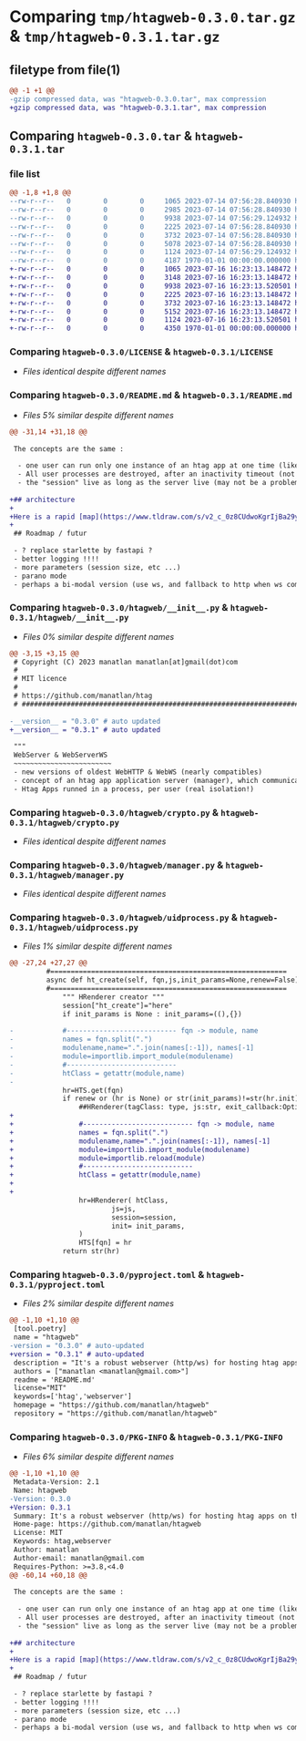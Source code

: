 # Comparing `tmp/htagweb-0.3.0.tar.gz` & `tmp/htagweb-0.3.1.tar.gz`

## filetype from file(1)

```diff
@@ -1 +1 @@
-gzip compressed data, was "htagweb-0.3.0.tar", max compression
+gzip compressed data, was "htagweb-0.3.1.tar", max compression
```

## Comparing `htagweb-0.3.0.tar` & `htagweb-0.3.1.tar`

### file list

```diff
@@ -1,8 +1,8 @@
--rw-r--r--   0        0        0     1065 2023-07-14 07:56:28.840930 htagweb-0.3.0/LICENSE
--rw-r--r--   0        0        0     2985 2023-07-14 07:56:28.840930 htagweb-0.3.0/README.md
--rw-r--r--   0        0        0     9938 2023-07-14 07:56:29.124932 htagweb-0.3.0/htagweb/__init__.py
--rw-r--r--   0        0        0     2225 2023-07-14 07:56:28.840930 htagweb-0.3.0/htagweb/crypto.py
--rw-r--r--   0        0        0     3732 2023-07-14 07:56:28.840930 htagweb-0.3.0/htagweb/manager.py
--rw-r--r--   0        0        0     5078 2023-07-14 07:56:28.840930 htagweb-0.3.0/htagweb/uidprocess.py
--rw-r--r--   0        0        0     1124 2023-07-14 07:56:29.124932 htagweb-0.3.0/pyproject.toml
--rw-r--r--   0        0        0     4187 1970-01-01 00:00:00.000000 htagweb-0.3.0/PKG-INFO
+-rw-r--r--   0        0        0     1065 2023-07-16 16:23:13.148472 htagweb-0.3.1/LICENSE
+-rw-r--r--   0        0        0     3148 2023-07-16 16:23:13.148472 htagweb-0.3.1/README.md
+-rw-r--r--   0        0        0     9938 2023-07-16 16:23:13.520501 htagweb-0.3.1/htagweb/__init__.py
+-rw-r--r--   0        0        0     2225 2023-07-16 16:23:13.148472 htagweb-0.3.1/htagweb/crypto.py
+-rw-r--r--   0        0        0     3732 2023-07-16 16:23:13.148472 htagweb-0.3.1/htagweb/manager.py
+-rw-r--r--   0        0        0     5152 2023-07-16 16:23:13.148472 htagweb-0.3.1/htagweb/uidprocess.py
+-rw-r--r--   0        0        0     1124 2023-07-16 16:23:13.520501 htagweb-0.3.1/pyproject.toml
+-rw-r--r--   0        0        0     4350 1970-01-01 00:00:00.000000 htagweb-0.3.1/PKG-INFO
```

### Comparing `htagweb-0.3.0/LICENSE` & `htagweb-0.3.1/LICENSE`

 * *Files identical despite different names*

### Comparing `htagweb-0.3.0/README.md` & `htagweb-0.3.1/README.md`

 * *Files 5% similar despite different names*

```diff
@@ -31,14 +31,18 @@
 
 The concepts are the same :
 
  - one user can run only one instance of an htag app at one time (like in desktop mode).
  - All user processes are destroyed, after an inactivity timeout (not like in desktop mode, to preserve healthy of the webserver)
  - the "session" live as long as the server live (may not be a problem on many hosting service (where they shutdown the server after inactivities))
 
+## architecture
+
+Here is a rapid [map](https://www.tldraw.com/s/v2_c_0z8CUdwoKgrIjBa29yeO7?viewport=228%2C-15%2C1920%2C976&page=page%3AlnBx9GrxTdcdrdgOk-s83) ;-)
+
 ## Roadmap / futur
 
 - ? replace starlette by fastapi ?
 - better logging !!!!
 - more parameters (session size, etc ...)
 - parano mode
 - perhaps a bi-modal version (use ws, and fallback to http when ws com error)
```

### Comparing `htagweb-0.3.0/htagweb/__init__.py` & `htagweb-0.3.1/htagweb/__init__.py`

 * *Files 0% similar despite different names*

```diff
@@ -3,15 +3,15 @@
 # Copyright (C) 2023 manatlan manatlan[at]gmail(dot)com
 #
 # MIT licence
 #
 # https://github.com/manatlan/htag
 # #############################################################################
 
-__version__ = "0.3.0" # auto updated
+__version__ = "0.3.1" # auto updated
 
 """
 WebServer & WebServerWS
 ~~~~~~~~~~~~~~~~~~~~~~~~
 - new versions of oldest WebHTTP & WebWS (nearly compatibles)
 - concept of an htag app application server (manager), which communicate with child process, with queue
 - Htag Apps runned in a process, per user (real isolation!)
```

### Comparing `htagweb-0.3.0/htagweb/crypto.py` & `htagweb-0.3.1/htagweb/crypto.py`

 * *Files identical despite different names*

### Comparing `htagweb-0.3.0/htagweb/manager.py` & `htagweb-0.3.1/htagweb/manager.py`

 * *Files identical despite different names*

### Comparing `htagweb-0.3.0/htagweb/uidprocess.py` & `htagweb-0.3.1/htagweb/uidprocess.py`

 * *Files 1% similar despite different names*

```diff
@@ -27,24 +27,27 @@
         #==========================================================
         async def ht_create(self, fqn,js,init_params=None,renew=False):        # -> str
         #==========================================================
             """ HRenderer creator """
             session["ht_create"]="here"
             if init_params is None : init_params=((),{})
 
-            #--------------------------- fqn -> module, name
-            names = fqn.split(".")
-            modulename,name=".".join(names[:-1]), names[-1]
-            module=importlib.import_module(modulename)
-            #---------------------------
-            htClass = getattr(module,name)
-
             hr=HTS.get(fqn)
             if renew or (hr is None) or str(init_params)!=str(hr.init):
                 ##HRenderer(tagClass: type, js:str, exit_callback:Optional[Callable]=None, init= ((),{}), fullerror=False, statics=[], session=None ):
+
+                #--------------------------- fqn -> module, name
+                names = fqn.split(".")
+                modulename,name=".".join(names[:-1]), names[-1]
+                module=importlib.import_module(modulename)
+                module=importlib.reload(module)
+                #---------------------------
+                htClass = getattr(module,name)
+
+
                 hr=HRenderer( htClass,
                         js=js,
                         session=session,
                         init= init_params,
                 )
                 HTS[fqn] = hr
             return str(hr)
```

### Comparing `htagweb-0.3.0/pyproject.toml` & `htagweb-0.3.1/pyproject.toml`

 * *Files 2% similar despite different names*

```diff
@@ -1,10 +1,10 @@
 [tool.poetry]
 name = "htagweb"
-version = "0.3.0" # auto-updated
+version = "0.3.1" # auto-updated
 description = "It's a robust webserver (http/ws) for hosting htag apps on the web (a process by user)"
 authors = ["manatlan <manatlan@gmail.com>"]
 readme = 'README.md'
 license="MIT"
 keywords=['htag','webserver']
 homepage = "https://github.com/manatlan/htagweb"
 repository = "https://github.com/manatlan/htagweb"
```

### Comparing `htagweb-0.3.0/PKG-INFO` & `htagweb-0.3.1/PKG-INFO`

 * *Files 6% similar despite different names*

```diff
@@ -1,10 +1,10 @@
 Metadata-Version: 2.1
 Name: htagweb
-Version: 0.3.0
+Version: 0.3.1
 Summary: It's a robust webserver (http/ws) for hosting htag apps on the web (a process by user)
 Home-page: https://github.com/manatlan/htagweb
 License: MIT
 Keywords: htag,webserver
 Author: manatlan
 Author-email: manatlan@gmail.com
 Requires-Python: >=3.8,<4.0
@@ -60,14 +60,18 @@
 
 The concepts are the same :
 
  - one user can run only one instance of an htag app at one time (like in desktop mode).
  - All user processes are destroyed, after an inactivity timeout (not like in desktop mode, to preserve healthy of the webserver)
  - the "session" live as long as the server live (may not be a problem on many hosting service (where they shutdown the server after inactivities))
 
+## architecture
+
+Here is a rapid [map](https://www.tldraw.com/s/v2_c_0z8CUdwoKgrIjBa29yeO7?viewport=228%2C-15%2C1920%2C976&page=page%3AlnBx9GrxTdcdrdgOk-s83) ;-)
+
 ## Roadmap / futur
 
 - ? replace starlette by fastapi ?
 - better logging !!!!
 - more parameters (session size, etc ...)
 - parano mode
 - perhaps a bi-modal version (use ws, and fallback to http when ws com error)
```

